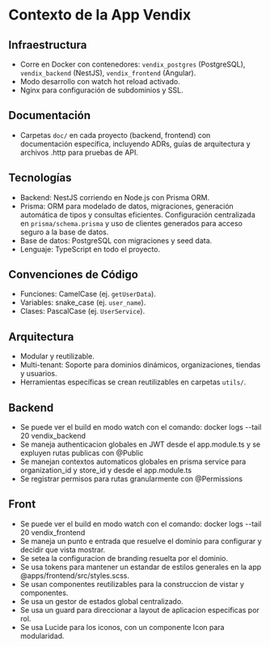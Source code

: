 # Contexto de la App Vendix

## Infraestructura
- Corre en Docker con contenedores: `vendix_postgres` (PostgreSQL), `vendix_backend` (NestJS), `vendix_frontend` (Angular).
- Modo desarrollo con watch hot reload activado.
- Nginx para configuración de subdominios y SSL.

## Documentación
- Carpetas `doc/` en cada proyecto (backend, frontend) con documentación específica, incluyendo ADRs, guías de arquitectura y archivos .http para pruebas de API.

## Tecnologías
- Backend: NestJS corriendo en Node.js con Prisma ORM.
- Prisma: ORM para modelado de datos, migraciones, generación automática de tipos y consultas eficientes. Configuración centralizada en `prisma/schema.prisma` y uso de clientes generados para acceso seguro a la base de datos.
- Base de datos: PostgreSQL con migraciones y seed data.
- Lenguaje: TypeScript en todo el proyecto.

## Convenciones de Código
- Funciones: CamelCase (ej. `getUserData`).
- Variables: snake_case (ej. `user_name`).
- Clases: PascalCase (ej. `UserService`).

## Arquitectura
- Modular y reutilizable.
- Multi-tenant: Soporte para dominios dinámicos, organizaciones, tiendas y usuarios.
- Herramientas específicas se crean reutilizables en carpetas `utils/`.

## Backend
- Se puede ver el build en modo watch con el comando: docker logs --tail 20 vendix_backend
- Se maneja authenticacion globales en JWT desde el app.module.ts y se expluyen rutas publicas con @Public
- Se manejan contextos automaticos globales en prisma service para organization_id y store_id y desde el app.module.ts
- Se registrar permisos para rutas granularmente con @Permissions

## Front
- Se puede ver el build en modo watch con el comando: docker logs --tail 20 vendix_frontend
- Se maneja un punto e entrada que resuelve el dominio para configurar y decidir que vista mostrar.
- Se setea la configuracion de branding resuelta por el dominio.
- Se usa tokens para mantener un estandar de estilos generales en la app @apps/frontend/src/styles.scss.
- Se usan componentes reutilizables para la construccion de vistar y componentes.
- Se usa un gestor de estados global centralizado.
- Se usa un guard para direccionar a layout de aplicacion especificas por rol.
- Se usa Lucide para los iconos, con un componente Icon para modularidad.